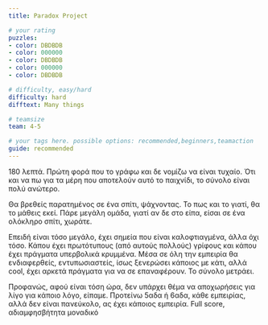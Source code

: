 ```yaml
---
title: Paradox Project

# your rating
puzzles:
- color: DBDBDB
- color: 000000
- color: DBDBDB
- color: 000000
- color: DBDBDB

# difficulty, easy/hard
difficulty: hard
difftext: Many things

# teamsize
team: 4-5

# your tags here. possible options: recommended,beginners,teamaction
guide: recommended
---
```


180 λεπτά. Πρώτη φορά που το γράφω και δε νομίζω να είναι τυχαίο. Ότι και να πω για τα μέρη που αποτελούν αυτό το παιχνίδι, το σύνολο είναι πολύ ανώτερο.

Θα βρεθείς παρατημένος σε ένα σπίτι, ψάχνοντας. Το πως και το γιατί, θα το μάθεις εκεί. Πάρε μεγάλη ομάδα, γιατί αν δε στο είπα, είσαι σε ένα ολόκληρο σπίτι, χωράτε.

Επειδή είναι τόσο μεγάλο, έχει σημεία που είναι καλοφτιαγμένα, άλλα όχι τόσο. Κάπου έχει πρωτότυπους (από αυτούς πολλούς) γρίφους και κάπου έχει πράγματα υπερβολικά κρυμμένα. Μέσα σε όλη την εμπειρία θα ενδιαφερθείς, εντυπωσιαστείς, ίσως ξενερώσει κάποιος με κάτι, αλλά cool, έχει αρκετά πράγματα για να σε επαναφέρουν. Το σύνολο μετράει.

Προφανώς, αφού είναι τόση ώρα, δεν υπάρχει θέμα να αποχωρήσεις για λίγο για κάποιο λόγο, είπαμε. Προτείνω 5αδα ή 6αδα, κάθε εμπειρίας, αλλά δεν είναι πανεύκολο, ας έχει κάποιος εμπειρία. Full score, αδιαμφησβήτητα μοναδικό